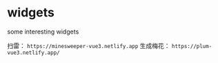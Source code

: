 # widgets
some interesting widgets


扫雷：
`https://minesweeper-vue3.netlify.app`
生成梅花：
`https://plum-vue3.netlify.app/`
